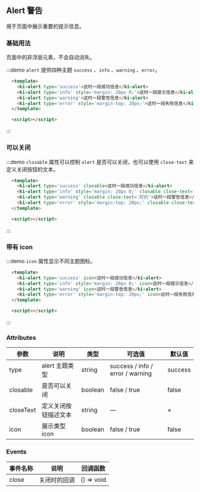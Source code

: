 ## Alert 警告
用于页面中展示重要的提示信息。

### 基础用法
页面中的非浮层元素，不会自动消失。

:::demo `alert` 提供四种主题 `success` 、`info` 、`warning` 、`error`。
```html
  <template>
    <ki-alert type='success'>这时一段成功信息</ki-alert>
    <ki-alert type='info' style='margin: 20px 0;'>这时一段提示信息</ki-alert>
    <ki-alert type='warning'>这时一段警告信息</ki-alert>
    <ki-alert type='error' style='margin-top: 20px;'>这时一段失败信息</ki-alert>
  </template>

  <script></script>
```
:::

### 可以关闭

:::demo `closable` 属性可以控制 `alert` 是否可以关闭，也可以使用 `close-text` 来定义关闭按钮的文本。
```html
  <template>
    <ki-alert type='success' closable>这时一段成功信息</ki-alert>
    <ki-alert type='info' style='margin: 20px 0;' closable close-text='关闭'>这时一段提示信息</ki-alert>
    <ki-alert type='warning' closable close-text='好的'>这时一段警告信息</ki-alert>
    <ki-alert type='error' style='margin-top: 20px;' closable close-text='上报'>这时一段失败信息</ki-alert>
  </template>

  <script></script>
```
:::

### 带有 icon

:::demo `icon` 属性显示不同主题图标。
```html
  <template>
    <ki-alert type='success' icon>这时一段成功信息</ki-alert>
    <ki-alert type='info' style='margin: 20px 0;' icon>这时一段提示信息</ki-alert>
    <ki-alert type='warning' icon>这时一段警告信息</ki-alert>
    <ki-alert type='error' style='margin-top: 20px;' icon>这时一段失败信息</ki-alert>
  </template>

  <script></script>
```
:::


### Attributes
| 参数 | 说明 | 类型 | 可选值 | 默认值 |
| --- | ---  | --- | ---   | ---   |
| type | alert 主题类型 | string | success / info / error / warning | success |
| closable | 是否可以关闭 | boolean | false / true | false |
| closeText | 定义关闭按钮描述文本 | string | — | × |
| icon | 展示类型 icon | boolean | false / true | false |

### Events
| 事件名称 | 说明 | 回调函数 |
| --- | ---  | --- |
| close | 关闭时的回调 | 	() => void |
